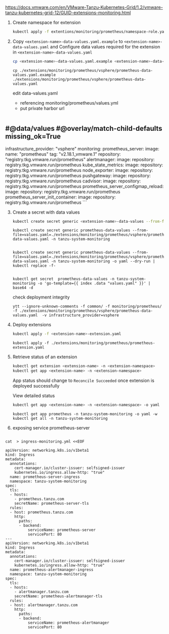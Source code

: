 https://docs.vmware.com/en/VMware-Tanzu-Kubernetes-Grid/1.2/vmware-tanzu-kubernetes-grid-12/GUID-extensions-monitoring.html



1. Create namespace for extension

    ```sh
    kubectl apply -f extentions/monitoring/prometheus/namespace-role.yaml
    ```

2. Copy `<extension-name>-data-values.yaml.example` to `<extension-name>-data-values.yaml` and
   Configure data values required for the extension in `<extension-name>-data-values.yaml`

   ```sh
   cp <extension-name>-data-values.yaml.example <extension-name>-data-values.yaml
   ```

   ```
   cp ./extensions/monitoring/prometheus/vsphere/prometheus-data-values.yaml.example ./extensions/monitoring/prometheus/vsphere/prometheus-data-values.yaml
   ```

   edit data-values.yaml 
   - referencing monitoring/prometheus/values.yml
   - put private harbor url 
   
   ```
#@data/values
#@overlay/match-child-defaults missing_ok=True
---
infrastructure_provider: "vsphere"
monitoring:
  prometheus_server:
    image:
      name: "prometheus"
      tag: "v2.18.1_vmware.1"
      repository: "registry.tkg.vmware.run/prometheus"
  alertmanager:
    image:
      repository: registry.tkg.vmware.run/prometheus
  kube_state_metrics:
    image:
      repository: registry.tkg.vmware.run/prometheus
  node_exporter:
    image:
      repository: registry.tkg.vmware.run/prometheus
  pushgateway:
    image:
      repository: registry.tkg.vmware.run/prometheus
  cadvisor:
    image:
      repository: registry.tkg.vmware.run/prometheus
  prometheus_server_configmap_reload:
    image:
      repository: registry.tkg.vmware.run/prometheus
  prometheus_server_init_container:
    image:
      repository: registry.tkg.vmware.run/prometheus
      ```

3. Create a secret with data values

   ```sh
   kubectl create secret generic <extension-name>-data-values --from-file=values.yaml=<extension-name>-data-values.yaml -n <extension-namespace>
   ```

   ```
   kubectl create secret generic prometheus-data-values --from-file=values.yaml=./extensions/monitoring/prometheus/vsphere/prometheus-data-values.yaml -n tanzu-system-monitoring


   kubectl create secret generic prometheus-data-values --from-file=values.yaml=./extensions/monitoring/prometheus/vsphere/prometheus-data-values.yaml -n tanzu-system-monitoring -o yaml --dry-run | kubectl replace -f-


   kubectl get secret  prometheus-data-values -n tanzu-system-monitoring -o 'go-template={{ index .data "values.yaml" }}' | base64 -d 
   ```

   check  deployment integrity
   ```
   ytt --ignore-unknown-comments -f common/ -f monitoring/prometheus/  -f ./extensions/monitoring/prometheus/vsphere/prometheus-data-values.yaml  -v infrastructure_provider=vsphere 
   ```


4. Deploy extensions

    ```sh
    kubectl apply -f <extension-name>-extension.yaml
    ```
    ```
    kubectl apply -f ./extensions/monitoring/prometheus/prometheus-extension.yaml
    ```


5. Retrieve status of an extension

    ```sh
    kubectl get extension <extension-name> -n <extension-namespace>
    kubectl get app <extension-name> -n <extension-namespace>
    ```

   App status should change to `Reconcile Succeeded` once extension is deployed successfully

   View detailed status

   ```sh
   kubectl get app <extension-name> -n <extension-namespace> -o yaml
   ```

    ```
    kubectl get app prometheus -n tanzu-system-monitoring -o yaml -w
    kubectl get all -n tanzu-system-monitoring
    ```

6. exposing service
prometheus-server
```

cat  > ingress-monitoring.yml <<EOF

apiVersion: networking.k8s.io/v1beta1
kind: Ingress
metadata:
  annotations:
    cert-manager.io/cluster-issuer: selfsigned-issuer
    kubernetes.io/ingress.allow-http: "true"
  name: prometheus-server-ingress
  namespace: tanzu-system-monitoring
spec:
  tls:
  - hosts:
    - prometheus.tanzu.com
    secretName: prometheus-server-tls
  rules:
  - host: prometheus.tanzu.com
    http:
      paths:
      - backend:
          serviceName: prometheus-server
          servicePort: 80
---
apiVersion: networking.k8s.io/v1beta1
kind: Ingress
metadata:
  annotations:
    cert-manager.io/cluster-issuer: selfsigned-issuer
    kubernetes.io/ingress.allow-http: "true"
  name: prometheus-alertmanager-ingress
  namespace: tanzu-system-monitoring
spec:
  tls:
  - hosts:
    - alertmanager.tanzu.com
    secretName: prometheus-alertmanager-tls
  rules:
  - host: alertmanager.tanzu.com
    http:
      paths:
      - backend:
          serviceName: prometheus-alertmanager
          servicePort: 80
```
